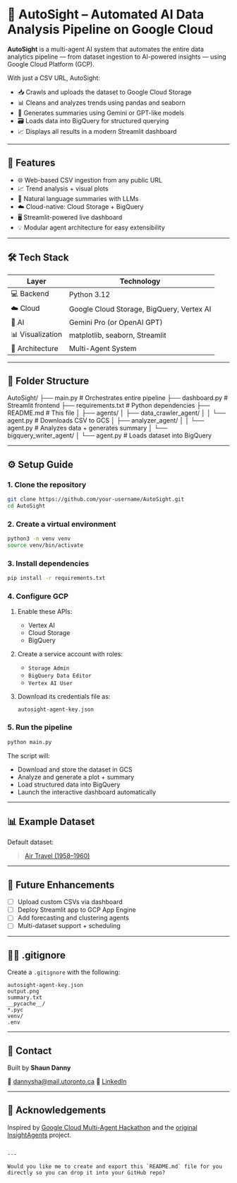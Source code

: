 # 🤖 AutoSight – Automated AI Data Analysis Pipeline on Google Cloud

**AutoSight** is a multi-agent AI system that automates the entire data analytics pipeline — from dataset ingestion to AI-powered insights — using Google Cloud Platform (GCP).

With just a CSV URL, AutoSight:
- 📥 Crawls and uploads the dataset to Google Cloud Storage
- 📊 Cleans and analyzes trends using pandas and seaborn
- 🧠 Generates summaries using Gemini or GPT-like models
- 🗃️ Loads data into BigQuery for structured querying
- 📈 Displays all results in a modern Streamlit dashboard

---

## 🚀 Features

- 🌐 Web-based CSV ingestion from any public URL  
- 📈 Trend analysis + visual plots  
- 🤖 Natural language summaries with LLMs  
- ☁️ Cloud-native: Cloud Storage + BigQuery  
- 🖥️ Streamlit-powered live dashboard  
- 💡 Modular agent architecture for easy extensibility  

---

## 🛠️ Tech Stack

| Layer         | Technology                      |
|---------------|----------------------------------|
| 💻 Backend     | Python 3.12                      |
| ☁️ Cloud       | Google Cloud Storage, BigQuery, Vertex AI |
| 🤖 AI          | Gemini Pro (or OpenAI GPT)       |
| 📊 Visualization | matplotlib, seaborn, Streamlit  |
| 🧱 Architecture | Multi-Agent System               |

---

## 📁 Folder Structure


AutoSight/
├── main.py                      # Orchestrates entire pipeline
├── dashboard.py                 # Streamlit frontend
├── requirements.txt             # Python dependencies
├── README.md                    # This file
│
├── agents/
│   ├── data\_crawler\_agent/
│   │   └── agent.py             # Downloads CSV to GCS
│   ├── analyzer\_agent/
│   │   └── agent.py             # Analyzes data + generates summary
│   └── bigquery\_writer\_agent/
│       └── agent.py             # Loads dataset into BigQuery



---

## ⚙️ Setup Guide

### 1. Clone the repository

```bash
git clone https://github.com/your-username/AutoSight.git
cd AutoSight
````

### 2. Create a virtual environment

```bash
python3 -m venv venv
source venv/bin/activate
```

### 3. Install dependencies

```bash
pip install -r requirements.txt
```

### 4. Configure GCP

1. Enable these APIs:

   * Vertex AI
   * Cloud Storage
   * BigQuery
2. Create a service account with roles:

   * `Storage Admin`
   * `BigQuery Data Editor`
   * `Vertex AI User`
3. Download its credentials file as:

   ```
   autosight-agent-key.json
   ```

### 5. Run the pipeline

```bash
python main.py
```

The script will:

* Download and store the dataset in GCS
* Analyze and generate a plot + summary
* Load structured data into BigQuery
* Launch the interactive dashboard automatically

---

## 📊 Example Dataset

Default dataset:

> [Air Travel (1958–1960)](https://people.sc.fsu.edu/~jburkardt/data/csv/airtravel.csv)

---

## 🧠 Future Enhancements

* [ ] Upload custom CSVs via dashboard
* [ ] Deploy Streamlit app to GCP App Engine
* [ ] Add forecasting and clustering agents
* [ ] Multi-dataset support + scheduling

---

## 🙅‍♂️ .gitignore

Create a `.gitignore` with the following:

```
autosight-agent-key.json
output.png
summary.txt
__pycache__/
*.pyc
venv/
.env
```

---

## 💬 Contact

Built by **Shaun Danny**

📧 [dannysha@mail.utoronto.ca](mailto:shaundanny2007@gmail.com)
💼 [LinkedIn]((https://www.linkedin.com/in/shaundanny/))

---

## 🏁 Acknowledgements

Inspired by [Google Cloud Multi-Agent Hackathon](https://googlecloudmultiagents.devpost.com) and the [original InsightAgents](https://github.com/Soulfullmens/insightagents) project.

```

---

Would you like me to create and export this `README.md` file for you directly so you can drop it into your GitHub repo?
```
